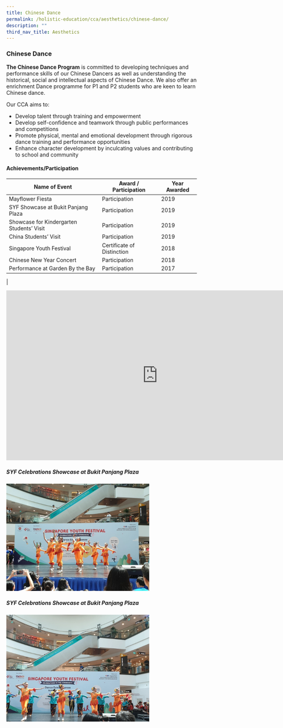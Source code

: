 ```yaml
---
title: Chinese Dance
permalink: /holistic-education/cca/aesthetics/chinese-dance/
description: ""
third_nav_title: Aesthetics
---
```

### **Chinese Dance**
**The Chinese Dance Program**&nbsp;is committed to developing techniques and performance skills of our Chinese Dancers as well as understanding the historical, social and intellectual aspects of Chinese Dance. We also offer an enrichment Dance programme for P1 and P2 students who are keen to learn Chinese dance.

Our CCA aims to:

* Develop talent through training and empowerment
* Develop self-confidence and teamwork through public performances and competitions
* Promote physical, mental and emotional development through rigorous dance training and performance opportunities
* Enhance character development by inculcating values and contributing to school and community

#### **Achievements/Participation**

| Name of Event  | Award / Participation  | Year Awarded  |
|---|---|---|
| Mayflower Fiesta  |  Participation  |  2019  |
| SYF Showcase at Bukit Panjang Plaza  |  Participation  |  2019  |
| Showcase for Kindergarten Students’ Visit |  Participation |  2019 |
| China Students’ Visit  |   Participation  |  2019  |
| Singapore Youth Festival  | Certificate of Distinction   |  2018  |
|  Chinese New Year Concert  |  Participation |  2018 |
|  Performance at Garden By the Bay |  Participation |  2017 |
|

<iframe allowfullscreen="true" height="450" width="800" frameborder="0" src="https://docs.google.com/presentation/d/e/2PACX-1vRHs8qh28qiWBC3MBmYVXwykwhju08AbbmpELJ1VHQJiER6XpU4_Pmff8d76_Mh9pdHkJAGSav22Kfz/embed?start=false&amp;loop=false&amp;delayms=3000"></iframe>

##### **SYF Celebrations Showcase at Bukit Panjang Plaza**

<img style="width:75%" src="/images/chinesedance1.jpg">

##### **SYF Celebrations Showcase at Bukit Panjang Plaza**

<img style="width:75%" src="/images/chinesedance2.jpg">
